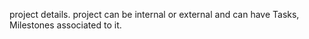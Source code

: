 project details. project can be internal or external and can have Tasks, Milestones associated to it.
